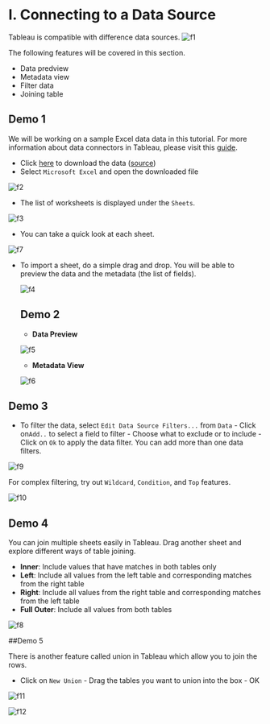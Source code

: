 

# I. Connecting to a Data Source

Tableau is compatible with difference data sources.
![f1](../screenshots/f1.png)



The following features will be covered in this section.

- Data predview
- Metadata view
- Filter data
- Joining table



## Demo 1

We will be working on a sample Excel data data in this tutorial. For more information about data connectors in Tableau, please visit this [guide](<https://help.tableau.com/current/pro/desktop/en-us/datasource_prepare.htm>).

- Click [here](sample_data/sample_1_superstore.xls) to download the data ([source](<https://community.tableau.com/docs/DOC-1236>))
- Select `Microsoft Excel` and open the downloaded file

![f2](../screenshots/f2.png)



- The list of worksheets is displayed under the `Sheets`.

![f3](../screenshots/f3.png)



- You can take a quick look at each sheet.

![f7](../screenshots/f7.png)



- To import a sheet, do a simple drag and drop. You will be able to preview the data and the metadata (the list of fields).

  ![f4](../screenshots/f4.png)

  

  ## Demo 2

  - **Data Preview**

  ![f5](../screenshots/f5.png)

  

  - **Metadata View**
  
  ![f6](../screenshots/f6.png)



## Demo 3

- To filter the data, select `Edit Data Source Filters...` from `Data` - Click on`Add..` to select a field to filter - Choose what to exclude or to include - Click on `Ok` to apply the data filter. You can add more than one data filters. 

![f9](../screenshots/f9.png)



For complex filtering, try out `Wildcard`, `Condition`, and `Top` features. 

![f10](../screenshots/f10.png)





## Demo 4

You can join multiple sheets easily in Tableau. Drag another sheet and explore different ways of table joining.

- **Inner**: Include values that have matches in both tables only
- **Left**: Include all values from the left table and corresponding matches from the right table
- **Right**: Include all values from the right table and corresponding matches from the left table
- **Full Outer**: Include all values from both tables

![f8](../screenshots/f8.png)



##Demo 5

There is another feature called union in Tableau which allow you to join the rows.

- Click on `New Union` - Drag the tables you want to union into the box - OK

![f11](../screenshots/f11.png)

![f12](../screenshots/f12.png)

